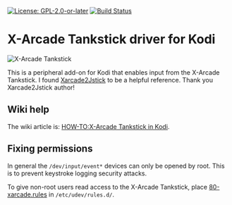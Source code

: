 [![License: GPL-2.0-or-later](https://img.shields.io/badge/License-GPL%20v2+-blue.svg)](LICENSE.md)
[![Build Status](https://jenkins.kodi.tv/view/Addons/job/kodi-game/job/peripheral.xarcade/job/Nexus/badge/icon)](https://jenkins.kodi.tv/blue/organizations/jenkins/kodi-game%2Fperipheral.xarcade/branches)

# X-Arcade Tankstick driver for Kodi

![X-Arcade Tankstick](peripheral.xarcade/resources/icon.png)

This is a peripheral add-on for Kodi that enables input from the X-Arcade Tankstick. I found [Xarcade2Jstick](https://github.com/petrockblog/Xarcade2Jstick) to be a helpful reference. Thank you Xarcade2Jstick author!

## Wiki help

The wiki article is: [HOW-TO:X-Arcade Tankstick in Kodi](https://kodi.wiki/view/HOW-TO:X-Arcade_Tankstick_in_Kodi).

## Fixing permissions

In general the `/dev/input/event*` devices can only be opened by root. This is to prevent keystroke logging security attacks.

To give non-root users read access to the X-Arcade Tankstick, place [80-xarcade.rules](rules/80-xarcade.rules) in `/etc/udev/rules.d/`.
